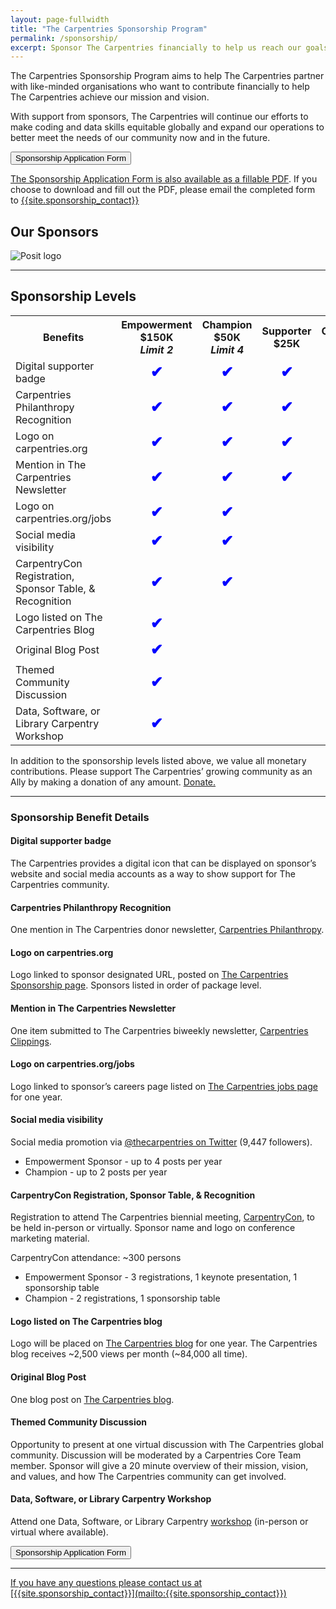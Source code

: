 ```yaml
---
layout: page-fullwidth
title: "The Carpentries Sponsorship Program"
permalink: /sponsorship/
excerpt: Sponsor The Carpentries financially to help us reach our goals
---
```

The Carpentries Sponsorship Program aims to help The Carpentries partner with like-minded organisations who want to contribute financially to help The Carpentries achieve our mission and vision.

With support from sponsors, The Carpentries will continue our efforts to make coding and data skills equitable globally and expand our operations to better meet the needs of our community now and in the future.

<a href="https://carpentries.typeform.com/to/EQdv1Qx4 ">
        <button class="btn">
            Sponsorship Application Form
        </button>

The Sponsorship Application Form is also available as a [fillable PDF](/files/pdf/Sponsorship-Form.pdf). If you choose to download and fill out the PDF, please email the completed form to [{{site.sponsorship_contact}}](mailto:{{site.sponsorship_contact}})

## Our Sponsors

<a href="https://posit.co" style="text-decoration: none; border: 0 none;"><img src = "{{ site.urlimg }}/logos/Posit-Logo.jpg" class="img-responsive" alt="Posit logo" title="Posit logo"></a>

<hr>

## Sponsorship Levels

<table>
  <tr>
    <th>Benefits</th>
    <th>Empowerment $150K <br><i>Limit 2</i></th>
    <th>Champion $50K <i>Limit 4</i></th>
    <th>Supporter $25K</th>
    <th>Contributor $10K</th>
    <th>Advocate $5K </th>
  </tr>
  <tr>
    <td>Digital supporter badge </td>
    <td align="center" style="text-align:center; font-size:150%; font-weight:bold; color:blue;">&#x2714;</td>
    <td align="center" style="text-align:center; font-size:150%; font-weight:bold; color:blue;">&#x2714;</td>
    <td align="center" style="text-align:center; font-size:150%; font-weight:bold; color:blue;">&#x2714;</td>
    <td align="center" style="text-align:center; font-size:150%; font-weight:bold; color:blue;">&#x2714;</td>
    <td align="center" style="text-align:center; font-size:150%; font-weight:bold; color:blue;">&#x2714;</td>
  </tr>
  <tr>
    <td>Carpentries Philanthropy Recognition</td>
    <td align="center" style="text-align:center; font-size:150%; font-weight:bold; color:blue;">&#x2714;</td>
    <td align="center" style="text-align:center; font-size:150%; font-weight:bold; color:blue;">&#x2714;</td>
    <td align="center" style="text-align:center; font-size:150%; font-weight:bold; color:blue;">&#x2714;</td>
    <td align="center" style="text-align:center; font-size:150%; font-weight:bold; color:blue;">&#x2714;</td>
    <td align="center" style="text-align:center; font-size:150%; font-weight:bold; color:blue;">&#x2714;</td>
  </tr>
<tr>
    <td>Logo on carpentries.org</td>
    <td align="center" style="text-align:center; font-size:150%; font-weight:bold; color:blue;">&#x2714;</td>
    <td align="center" style="text-align:center; font-size:150%; font-weight:bold; color:blue;">&#x2714;</td>
    <td align="center" style="text-align:center; font-size:150%; font-weight:bold; color:blue;">&#x2714;</td>
    <td align="center" style="text-align:center; font-size:150%; font-weight:bold; color:blue;">&#x2714;</td>
    <td></td>
  </tr>
<tr>
    <td>Mention in The Carpentries Newsletter</td>
    <td align="center" style="text-align:center; font-size:150%; font-weight:bold; color:blue;">&#x2714;</td>
    <td align="center" style="text-align:center; font-size:150%; font-weight:bold; color:blue;">&#x2714;</td>
    <td align="center" style="text-align:center; font-size:150%; font-weight:bold; color:blue;">&#x2714;</td>
    <td></td>
    <td></td>
  </tr>
<tr>
    <td>Logo on carpentries.org/jobs</td>
    <td align="center" style="text-align:center; font-size:150%; font-weight:bold; color:blue;">&#x2714;</td>
    <td align="center" style="text-align:center; font-size:150%; font-weight:bold; color:blue;">&#x2714;</td>
    <td></td>
    <td></td>
    <td></td>
  </tr>
<tr>
    <td>Social media visibility</td>
    <td align="center" style="text-align:center; font-size:150%; font-weight:bold; color:blue;">&#x2714;</td>
    <td align="center" style="text-align:center; font-size:150%; font-weight:bold; color:blue;">&#x2714;</td>
    <td></td>
    <td></td>
    <td></td>
  </tr>
    <tr>
        <td>CarpentryCon Registration, Sponsor Table, & Recognition</td>
        <td align="center" style="text-align:center; font-size:150%; font-weight:bold; color:blue;">&#x2714;</td>
        <td align="center" style="text-align:center; font-size:150%; font-weight:bold; color:blue;">&#x2714;</td>
        <td></td>
        <td></td>
        <td></td>
      </tr>
    <tr>
        <td>Logo listed on The Carpentries Blog</td>
        <td align="center" style="text-align:center; font-size:150%; font-weight:bold; color:blue;">&#x2714;</td>
        <td></td>
        <td></td>
        <td></td>
        <td></td>
      </tr>
    <tr>
        <td>Original Blog Post</td>
        <td align="center" style="text-align:center; font-size:150%; font-weight:bold; color:blue;">&#x2714;</td>
        <td></td>
        <td></td>
        <td></td>
        <td></td>
      </tr>
    <tr>
        <td>Themed Community Discussion</td>
        <td align="center" style="text-align:center; font-size:150%; font-weight:bold; color:blue;">&#x2714;</td>
        <td></td>
        <td></td>
        <td></td>
        <td></td>
      </tr>
    <tr>
        <td>Data, Software, or Library Carpentry Workshop</td>
        <td align="center" style="text-align:center; font-size:150%; font-weight:bold; color:blue;">&#x2714;</td>
        <td></td>
        <td></td>
        <td></td>
        <td></td>
      </tr>
</table>

In addition to the sponsorship levels listed above, we value all monetary contributions. Please support The Carpentries’ growing community as an Ally by making a donation of any amount. [Donate.]({{site.fundraising_link}})

<hr>

### Sponsorship Benefit Details

#### Digital supporter badge
The Carpentries provides a digital icon that can be displayed on sponsor’s website and social media accounts as a way to show support for The Carpentries community.

#### Carpentries Philanthropy Recognition
One mention in The Carpentries donor newsletter, [Carpentries Philanthropy](https://carpentries.us14.list-manage.com/subscribe?u=46d7513c798c6bd41e5f58f4a&id=33f76196ac).

#### Logo on carpentries.org
Logo linked to sponsor designated URL, posted on [The Carpentries Sponsorship page](/sponsorship). Sponsors listed in order of package level.

#### Mention in The Carpentries Newsletter
One item submitted to The Carpentries biweekly newsletter, [Carpentries Clippings](/newsletter/).

#### Logo on carpentries.org/jobs
Logo linked to sponsor’s careers page listed on [The Carpentries jobs page](/jobs/) for one year.

#### Social media visibility
Social media promotion via [@thecarpentries on Twitter](https://twitter.com/thecarpentries) (9,447 followers).
- Empowerment Sponsor - up to 4 posts per year
- Champion - up to 2 posts per year

#### CarpentryCon Registration, Sponsor Table, & Recognition
Registration to attend The Carpentries biennial meeting, [CarpentryCon](https://carpentrycon.org/), to be held in-person or virtually. Sponsor name and logo on conference marketing material.

CarpentryCon attendance: ~300 persons
- Empowerment Sponsor - 3 registrations, 1 keynote presentation, 1 sponsorship table
- Champion - 2 registrations, 1 sponsorship table

#### Logo listed on The Carpentries blog
Logo will be placed on [The Carpentries blog](/blog/) for one year. The Carpentries blog receives ~2,500 views per month (~84,000 all time).

#### Original Blog Post
One blog post on [The Carpentries blog](/blog/).

#### Themed Community Discussion
Opportunity to present at one virtual discussion with The Carpentries global community. Discussion will be moderated by a Carpentries Core Team member. Sponsor will give a 20 minute overview of their mission, vision, and values, and how The Carpentries community can get involved.

#### Data, Software, or Library Carpentry Workshop
Attend one Data, Software, or Library Carpentry [workshop](/workshops/) (in-person or virtual where available).

<a href="https://carpentries.typeform.com/to/EQdv1Qx4 ">
        <button class="btn">
            Sponsorship Application Form
        </button>

<hr>
If you have any questions please contact us at [{{site.sponsorship_contact}}](mailto:{{site.sponsorship_contact}})
